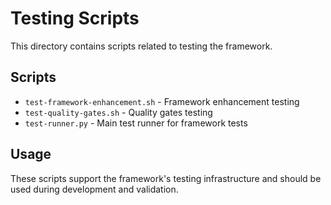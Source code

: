 # Testing Scripts

This directory contains scripts related to testing the framework.

## Scripts

- `test-framework-enhancement.sh` - Framework enhancement testing
- `test-quality-gates.sh` - Quality gates testing
- `test-runner.py` - Main test runner for framework tests

## Usage

These scripts support the framework's testing infrastructure and should be used during development and validation.